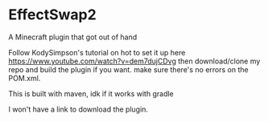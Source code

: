 # EffectSwap2
A Minecraft plugin that got out of hand

Follow KodySimpson's tutorial on hot to set it up here https://www.youtube.com/watch?v=dem7dujCDvg
then download/clone my repo and build the plugin if you want. make sure there's no errors on the POM.xml.

This is built with maven, idk if it works with gradle

I won't have a link to download the plugin.
